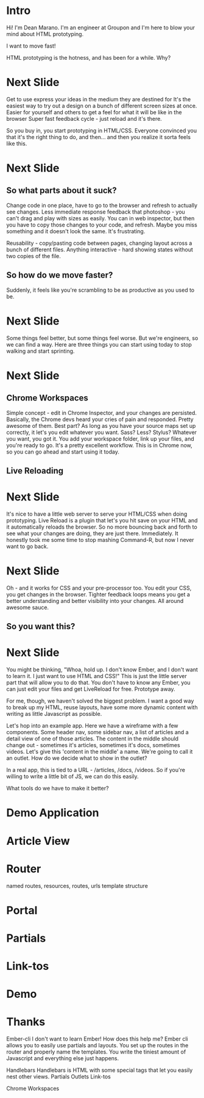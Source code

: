 # Intro
Hi! I'm Dean Marano. I'm an engineer at Groupon and I'm here to blow your mind about HTML prototyping.

I want to move fast!

HTML prototyping is the hotness, and has been for a while. Why?

# Next Slide

Get to use express your ideas in the medium they are destined for
It's the easiest way to try out a design on a bunch of different screen sizes at once.
Easier for yourself and others to get a feel for what it will be like in the browser
Super fast feedback cycle - just reload and it's there.

So you buy in, you start prototyping in HTML/CSS. Everyone convinced you that it's the right thing to do, and then... and then you realize it sorta feels like this.

# Next Slide

## So what parts about it suck?
Change code in one place, have to go to the browser and refresh to actually see changes. Less immediate response feedback that photoshop - you can't drag and play with sizes as easily. You can in web inspector, but then you have to copy those changes to your code, and refresh. Maybe you miss something and it doesn't look the same. It's frustrating.

Reusability - copy/pasting code between pages, changing layout across a bunch of different files.
Anything interactive - hard showing states without two copies of the file.

## So how do we move faster?

Suddenly, it feels like you're scrambling to be as productive as you used to be.

# Next Slide

Some things feel better, but some things feel worse. But we're engineers, so we can find a way. Here are three things you can start using today to stop walking and start sprinting.

# Next Slide

## Chrome Workspaces

Simple concept - edit in Chrome Inspector, and your changes are persisted. Basically, the Chrome devs heard your cries of pain and responded. Pretty awesome of them. Best part? As long as you have your source maps set up correctly, it let's you edit whatever you want. Sass? Less? Stylus? Whatever you want, you got it. You add your workspace folder, link up your files, and you're ready to go. It's a pretty excellent workflow. This is in Chrome now, so you can go ahead and start using it today.

## Live Reloading

# Next Slide

It's nice to have a little web server to serve your HTML/CSS when doing prototyping. Live Reload is a plugin that let's you hit save on your HTML and it automatically reloads the browser. So no more bouncing back and forth to see what your changes are doing, they are just there. Immediately. It honestly took me some time to stop mashing Command-R, but now I never want to go back.

# Next Slide

Oh - and it works for CSS and your pre-processor too. You edit your CSS, you get changes in the browser. Tighter feedback loops means you get a better understanding and better visibility into your changes. All around awesome sauce.

## So you want this?

# Next Slide

You might be thinking, "Whoa, hold up. I don't know Ember, and I don't want to learn it. I just want to use HTML and CSS!" This is just the little server part that will allow you to do that. You don't have to know any Ember, you can just edit your files and get LiveReload for free. Prototype away.

For me, though, we haven't solved the biggest problem. I want a good way to break up my HTML, reuse layouts, have some more dynamic content with writing as little Javascript as possible.

Let's hop into an example app. Here we have a wireframe with a few components. Some header nav, some sidebar nav, a list of articles and a detail view of one of those articles. The content in the middle should change out - sometimes it's articles, sometimes it's docs, sometimes videos. Let's give this 'content in the middle' a name. We're going to call it an outlet. How do we decide what to show in the outlet?

In a real app, this is tied to a URL - /articles, /docs, /videos. So if you're willing to write a little bit of JS, we can do this easily.

What tools do we have to make it better?

# Demo Application

# Article View

# Router

named routes, resources, routes, urls
template structure

# Portal

# Partials

# Link-tos

# Demo

# Thanks

Ember-cli
I don't want to learn Ember! How does this help me?
Ember cli allows you to easily use partials and layouts. You set up the routes in the router and properly name the templates. You write the tiniest amount of Javascript and everything else just happens.

Handlebars
Handlebars is HTML with some special tags that let you easily nest other views.
Partials
Outlets
Link-tos


Chrome Workspaces

